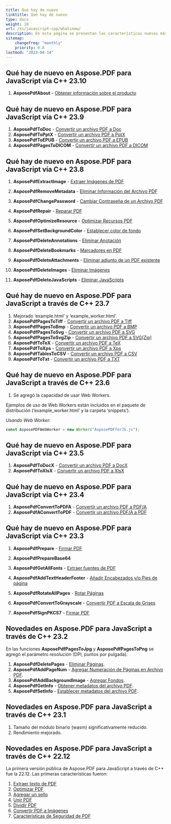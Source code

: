 ```yaml
---
title: Qué hay de nuevo 
linktitle: Qué hay de nuevo
type: docs
weight: 10
url: /es/javascript-cpp/whatsnew/
description: En esta página se presentan las características nuevas más populares en Aspose.PDF para JavaScript que se han introducido en lanzamientos recientes.
sitemap:
    changefreq: "monthly"
    priority: 0.8
lastmod: "2023-04-14"
---
```


## Qué hay de nuevo en Aspose.PDF para JavaScript vía C++ 23.10

1. **AsposePdfAbout** - [Obtener información sobre el producto](/pdf/es/javascript-cpp/get-info-about-product/)

## Qué hay de nuevo en Aspose.PDF para JavaScript vía C++ 23.9

1. **AsposePdfToDoc** - [Convertir un archivo PDF a Doc](/pdf/es/javascript-cpp/conversion/)
1. **AsposePdfToPptX** - [Convertir un archivo PDF a PptX](/pdf/es/javascript-cpp/conversion/)
1. **AsposePdfToEPUB** - [Convertir un archivo PDF a EPUB](/pdf/es/javascript-cpp/conversion/)
1. **AsposePdfPagesToDICOM** - [Convertir un archivo PDF a DICOM](/pdf/es/javascript-cpp/conversion/)

## Qué hay de nuevo en Aspose.PDF para JavaScript vía C++ 23.8

1. **AsposePdfExtractImage** - [Extraer Imágenes de PDF](/pdf/es/javascript-cpp/extract-images-from-the-pdf-file/)
1. **AsposePdfRemoveMetadata** - [Eliminar Información del Archivo PDF](/pdf/es/javascript-cpp/pdf-file-metadata/)
1. **AsposePdfChangePassword** - [Cambiar Contraseña de un Archivo PDF](/pdf/es/javascript-cpp/change-password-pdf/)
1. **AsposePdfRepair** - [Reparar PDF](/pdf/es/javascript-cpp/repair-pdf/)
1. **AsposePdfOptimizeResource** - [Optimizar Recursos PDF](/pdf/es/javascript-cpp/optimize-pdf-resources/)
1. **AsposePdfSetBackgroundColor** - [Establecer color de fondo](/pdf/es/javascript-cpp/set-background-color/)
1. **AsposePdfDeleteAnnotations** - [Eliminar Anotación](/pdf/es/javascript-cpp/delete-annotation/)
1. **AsposePdfDeleteBookmarks** - [Marcadores en PDF](/pdf/es/javascript-cpp/bookmark/)
1. **AsposePdfDeleteAttachments** - [Eliminar adjunto de un PDF existente](/pdf/es/javascript-cpp/removing-attachment-from-an-existing-pdf/)
1. **AsposePdfDeleteImages** - [Eliminar Imágenes](/pdf/es/javascript-cpp/delete-images-from-pdf-file/)

1. **AsposePdfDeleteJavaScripts** - [Eliminar JavaScripts](/pdf/es/javascript-cpp/delete-javascripts/)

## Qué hay de nuevo en Aspose.PDF para JavaScript a través de C++ 23.7

1. Mejorado ‘example.html’ y ‘example_worker.html’.
1. **AsposePdfPagesToTiff** - [Convertir un archivo PDF a Tiff](/pdf/es/javascript-cpp/conversion/)
1. **AsposePdfPagesToBmp** - [Convertir un archivo PDF a BMP](/pdf/es/javascript-cpp/conversion/)
1. **AsposePdfPagesToSvg** - [Convertir un archivo PDF a SVG](/pdf/es/javascript-cpp/conversion/)
1. **AsposePdfPagesToSvgZip** - [Convertir un archivo PDF a SVG(Zip)](/pdf/es/javascript-cpp/conversion/)
1. **AsposePdfToTeX** - [Convertir un archivo PDF a TeX](/pdf/es/javascript-cpp/conversion/)
1. **AsposePdfToXps** - [Convertir un archivo PDF a Xps](/pdf/es/javascript-cpp/conversion/)
1. **AsposePdfTablesToCSV** - [Convertir un archivo PDF a CSV](/pdf/es/javascript-cpp/conversion/)
1. **AsposePdfToTxt** - [Convertir un archivo PDF a TXT](/pdf/es/javascript-cpp/conversion/)


## Qué hay de nuevo en Aspose.PDF para JavaScript a través de C++ 23.6

1. Se agregó la capacidad de usar Web Workers.

Ejemplos de uso de Web Workers están incluidos en el paquete de distribución (‘example_worker.html’ y la carpeta ‘snippets’).

_Usando Web Worker:_

```js
const AsposePDFWebWorker = new Worker("AsposePDFforJS.js");
```

## Qué hay de nuevo en Aspose.PDF para JavaScript vía C++ 23.5

1. **AsposePdfToDocX** - [Convertir un archivo PDF a DocX](/pdf/es/javascript-cpp/conversion/)
1. **AsposePdfToXlsX** - [Convertir un archivo PDF a XlsX](/pdf/es/javascript-cpp/conversion/)

## Qué hay de nuevo en Aspose.PDF para JavaScript vía C++ 23.4

1. **AsposePdfConvertToPDFA** - [Convertir un archivo PDF a PDF/A](/pdf/es/javascript-cpp/conversion/)
1. **AsposePdfAConvertToPDF** - [Convertir un archivo PDF/A a PDF](/pdf/es/javascript-cpp/conversion/)

## Qué hay de nuevo en Aspose.PDF para JavaScript vía C++ 23.3

1. **AsposePdfPrepare** - [Firmar PDF](/pdf/es/javascript-cpp/sign-pdf/)
1. **AsposePdfPrepareBase64**
1. **AsposePdfGetAllFonts** - [Extraer fuentes de PDF](/pdf/es/javascript-cpp/extract-fonts-from-pdf/)

1. **AsposePdfAddTextHeaderFooter** - [Añadir Encabezados y/o Pies de página](/pdf/es/javascript-cpp/add-headers-and-footers-of-pdf-file/)
1. **AsposePdfRotateAllPages** - [Rotar Páginas](/pdf/es/javascript-cpp/rotate-pages/)
1. **AsposePdfConvertToGrayscale** - [Convertir PDF a Escala de Grises](/pdf/es/javascript-cpp/conversion/)
1. **AsposePdfSignPKCS7** - [Firmar PDF](/pdf/es/javascript-cpp/sign-pdf/)

## Novedades en Aspose.PDF para JavaScript a través de C++ 23.2

En las funciones **AsposePdfPagesToJpg** y **AsposePdfPagesToPng** se agregó el parámetro *resolución* (DPI, puntos por pulgada).

1. **AsposePdfDeletePages** - [Eliminar Páginas](/pdf/es/javascript-cpp/delete-pages/).
1. **AsposePdfAddPageNum** - [Agregar Numeración de Páginas en Archivo PDF](/pdf/es/javascript-cpp/add-page-number/).
1. **AsposePdfAddBackgroundImage** - [Agregar Fondos](/pdf/es/javascript-cpp/add-backgrounds/).
1. **AsposePdfGetInfo** - [Obtener metadatos del archivo PDF](/pdf/es/javascript-cpp/pdf-file-metadata/).
1. **AsposePdfSetInfo** - [Establecer metadatos del archivo PDF](/pdf/es/javascript-cpp/pdf-file-metadata/).

## Novedades en Aspose.PDF para JavaScript a través de C++ 23.1

1. Tamaño del módulo binario (wasm) significativamente reducido.
1. Rendimiento mejorado.

## Novedades en Aspose.PDF para JavaScript a través de C++ 22.12

La primera versión pública de Aspose.PDF para JavaScript a través de C++ fue la 22.12. Las primeras características fueron:

1. [Extraer texto de PDF](/pdf/es/javascript-cpp/extract-text/)
1. [Optimizar PDF](/pdf/es/javascript-cpp/optimize-pdf/)
1. [Agregar un sello](/pdf/es/javascript-cpp/stamping/)
1. [Unir PDF](/pdf/es/javascript-cpp/merge-pdf/)
1. [Dividir PDF](/pdf/es/javascript-cpp/split-pdf/)
1. [Convertir PDF a Imágenes](/pdf/es/javascript-cpp/conversion/)
1. [Características de Seguridad de PDF](/pdf/es/javascript-cpp/decrypt-pdf/)